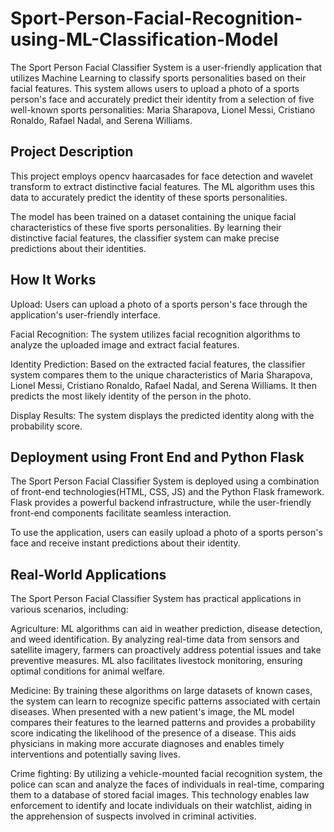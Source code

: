 # Sport-Person-Facial-Recognition-using-ML-Classification-Model
The Sport Person Facial Classifier System is a user-friendly application that utilizes Machine Learning to classify sports personalities based on their facial features. This system allows users to upload a photo of a sports person's face and accurately predict their identity from a selection of five well-known sports personalities: Maria Sharapova, Lionel Messi, Cristiano Ronaldo, Rafael Nadal, and Serena Williams.

## Project Description
This project employs opencv haarcasades for face detection and wavelet transform to extract distinctive facial features. The ML algorithm uses this data to accurately predict the identity of these sports personalities.

The model has been trained on a dataset containing the unique facial characteristics of these five sports personalities. By learning their distinctive facial features, the classifier system can make precise predictions about their identities.

## How It Works
Upload: Users can upload a photo of a sports person's face through the application's user-friendly interface.

Facial Recognition: The system utilizes facial recognition algorithms to analyze the uploaded image and extract facial features.

Identity Prediction: Based on the extracted facial features, the classifier system compares them to the unique characteristics of Maria Sharapova, Lionel Messi, Cristiano Ronaldo, Rafael Nadal, and Serena Williams. It then predicts the most likely identity of the person in the photo.

Display Results: The system displays the predicted identity along with the probability score.

## Deployment using Front End and Python Flask
The Sport Person Facial Classifier System is deployed using a combination of front-end technologies(HTML, CSS, JS) and the Python Flask framework. Flask provides a powerful backend infrastructure, while the user-friendly front-end components facilitate seamless interaction.

To use the application, users can easily upload a photo of a sports person's face and receive instant predictions about their identity.

## Real-World Applications
The Sport Person Facial Classifier System has practical applications in various scenarios, including:

Agriculture: ML algorithms can aid in weather prediction, disease detection, and weed identification. By analyzing real-time data from sensors and satellite imagery, farmers can proactively address potential issues and take preventive measures. ML also facilitates livestock monitoring, ensuring optimal conditions for animal welfare.

Medicine: By training these algorithms on large datasets of known cases, the system can learn to recognize specific patterns associated with certain diseases. When presented with a new patient's image, the ML model compares their features to the learned patterns and provides a probability score indicating the likelihood of the presence of a disease. This aids physicians in making more accurate diagnoses and enables timely interventions and potentially saving lives.

Crime fighting: By utilizing a vehicle-mounted facial recognition system, the police can scan and analyze the faces of individuals in real-time, comparing them to a database of stored facial images. This technology enables law enforcement to identify and locate individuals on their watchlist, aiding in the apprehension of suspects involved in criminal activities.

